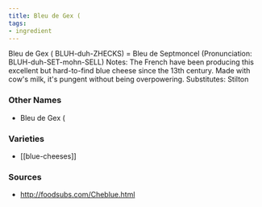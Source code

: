 ```yaml
---
title: Bleu de Gex (
tags:
- ingredient
---
```

Bleu de Gex ( BLUH-duh-ZHECKS) = Bleu de Septmoncel (Pronunciation: BLUH-duh-SET-mohn-SELL) Notes: The French have been producing this excellent but hard-to-find blue cheese since the 13th century. Made with cow's milk, it's pungent without being overpowering. Substitutes: Stilton

### Other Names

* Bleu de Gex (

### Varieties

* [[blue-cheeses]]

### Sources
* http://foodsubs.com/Cheblue.html
